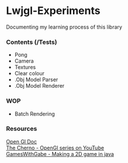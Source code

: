 # Lwjgl-Experiments

Documenting my learning process of this library

### Contents (/Tests)
- Pong
- Camera
- Textures
- Clear colour
- .Obj Model Parser
- .Obj Model Renderer

### WOP
- Batch Rendering

### Resources
[Open Gl Doc](https://`docs.gl) <br>
[The Cherno - OpenGl series on YouTube](https://www.youtube.com/watch?v=W3gAzLwfIP0&list=PLlrATfBNZ98foTJPJ_Ev03o2oq3-GGOS2) <br>
[GamesWithGabe - Making a 2D game in java](https://www.youtube.com/watch?v=VyKE7vz65rY&list=PLtrSb4XxIVbp8AKuEAlwNXDxr99e3woGE)
